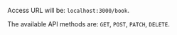 
Access URL will be: `localhost:3000/book`.

The available API methods are: `GET`, `POST`, `PATCH`, `DELETE`.
